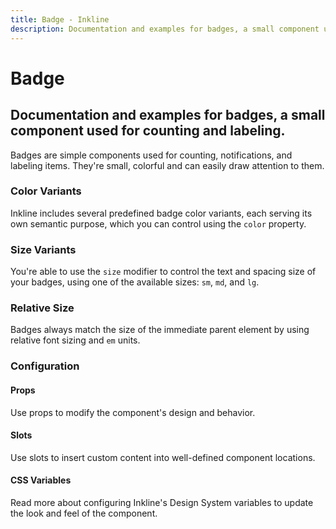 ```yaml
---
title: Badge - Inkline
description: Documentation and examples for badges, a small component used for counting and labeling.
---
```


<script setup>
import { manifest } from '@inkline/inkline/components/IBadge/manifest';
import {
    IBadgeBasicExample,
    IBadgeColorVariantsExample,
    IBadgeHeadingExample,
    IBadgeSizeVariantsExample
} from '@inkline/inkline/components/IBadge/examples';
import { default as IBadgeBasicExampleHTML } from '@inkline/inkline/components/IBadge/examples/basic.html?raw';
import { default as IBadgeColorVariantsExampleHTML } from '@inkline/inkline/components/IBadge/examples/color-variants.html?raw';
import { default as IBadgeHeadingExampleHTML } from '@inkline/inkline/components/IBadge/examples/heading.html?raw';
import { default as IBadgeSizeVariantsExampleHTML } from '@inkline/inkline/components/IBadge/examples/size-variants.html?raw';
</script>

# Badge

## Documentation and examples for badges, a small component used for counting and labeling.

Badges are simple components used for counting, notifications, and labeling items. They're small, colorful and can easily draw attention to them.

<example :component="IBadgeBasicExample" :html="IBadgeBasicExampleHTML"></example>

### Color Variants

Inkline includes several predefined badge color variants, each serving its own semantic purpose, which you can control using the `color` property.

<example :component="IBadgeColorVariantsExample" :html="IBadgeColorVariantsExampleHTML"></example>

### Size Variants
You're able to use the `size` modifier to control the text and spacing size of your badges, using one of the available sizes: `sm`, `md`, and `lg`. 

<example :component="IBadgeSizeVariantsExample" :html="IBadgeSizeVariantsExampleHTML"></example>

### Relative Size

Badges always match the size of the immediate parent element by using relative font sizing and `em` units.

<example :component="IBadgeHeadingExample" :html="IBadgeHeadingExampleHTML"></example>


### Configuration

#### Props
Use props to modify the component's design and behavior.

<props-table :manifest="manifest"></props-table>

#### Slots
Use slots to insert custom content into well-defined component locations.

<slots-table :manifest="manifest"></slots-table>

#### CSS Variables
<router-link :to="{ name: 'docs-introduction-design-system' }">Read more</router-link> about configuring Inkline's Design System variables to update the look and feel of the component.

<css-variables-table :manifest="manifest" type="local"></css-variables-table>
